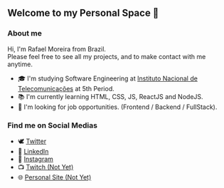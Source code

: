 ## Welcome to my Personal Space  👋

### About me
<p>
  Hi, I'm Rafael Moreira from Brazil.<br>
  Please feel free to see all my projects, and to make contact with me anytime.
</p>

<!--
**vonot16/vonot16** is a ✨ _special_ ✨ repository because its `README.md` (this file) appears on your GitHub profile.

Here are some ideas to get you started:

- 🔭 I’m currently working on ...
- 🌱 I’m currently learning ...
- 👯 I’m looking to collaborate on ...
- 🤔 I’m looking for help with ...
- 💬 Ask me about ...
- 📫 How to reach me: ...
- 😄 Pronouns: ...
- ⚡ Fun fact: ...
-->

- 🎓 I'm studying Software Engineering at <a href="https://inatel.br/home/" target="_blank"> Instituto Nacional de Telecomunicações</a> at 5th Period.
- 📚 I'm currently learning HTML, CSS, JS, ReactJS and NodeJS.
- 💼 I'm looking for job opportunities. (Frontend / Backend / FullStack).

### Find me on Social Medias

- 🕊  <a href="https://twitter.com/vonot16" targert="_blank" >Twitter </a>
- 💼 <a href="https://www.linkedin.com/in/vonot/" targert="_blank" >LinkedIn </a>
- 🤳 <a href="https://www.instagram.com/vonot16/" targert="_blank" >Instagram </a>
- 📺 <a href="#" targert="_blank" >Twitch (Not Yet)</a>
- 🌐 <a href="#" targert="_blank" >Personal Site (Not Yet)</a>

